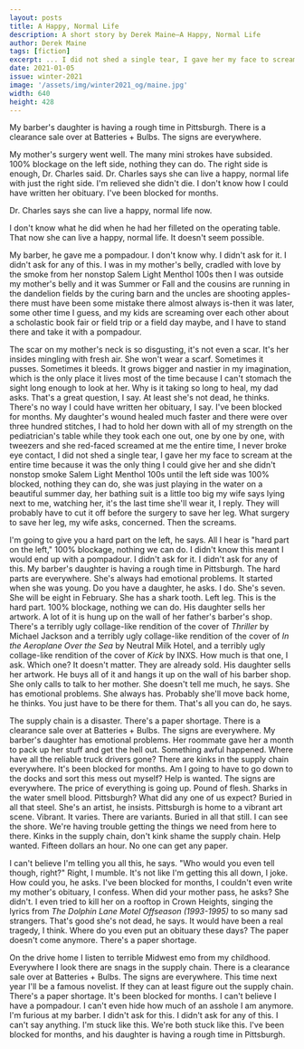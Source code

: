 ```yaml
---
layout: posts
title: A Happy, Normal Life
description: A short story by Derek Maine—A Happy, Normal Life
author: Derek Maine
tags: [fiction]
excerpt: ... I did not shed a single tear, I gave her my face to scream at the entire time because it was the only thing I could give her ...
date: 2021-01-05
issue: winter-2021
image: '/assets/img/winter2021_og/maine.jpg'
width: 640
height: 428
---
```



My barber's daughter is having a rough time in Pittsburgh. There is a
clearance sale over at Batteries + Bulbs. The signs are everywhere.

My mother's surgery went well. The many mini strokes have subsided. 100%
blockage on the left side, nothing they can do. The right side is
enough, Dr. Charles said. Dr. Charles says she can live a happy, normal
life with just the right side. I'm relieved she didn't die. I don't know
how I could have written her obituary. I've been blocked for months.

Dr. Charles says she can live a happy, normal life now.

I don't know what he did when he had her filleted on the operating
table. That now she can live a happy, normal life. It doesn't seem
possible.

My barber, he gave me a pompadour. I don't know why. I didn't ask for
it. I didn't ask for any of this. I was in my mother's belly, cradled
with love by the smoke from her nonstop Salem Light Menthol 100s then I
was outside my mother's belly and it was Summer or Fall and the cousins
are running in the dandelion fields by the curing barn and the uncles
are shooting apples-there must have been some mistake there almost
always is-then it was later, some other time I guess, and my kids are
screaming over each other about a scholastic book fair or field trip or
a field day maybe, and I have to stand there and take it with a
pompadour.

The scar on my mother's neck is so disgusting, it's not even a scar.
It's her insides mingling with fresh air. She won't wear a scarf.
Sometimes it pusses. Sometimes it bleeds. It grows bigger and nastier in
my imagination, which is the only place it lives most of the time
because I can't stomach the sight long enough to look at her. Why is it
taking so long to heal, my dad asks. That's a great question, I say. At
least she's not dead, he thinks. There's no way I could have written her
obituary, I say. I've been blocked for months. My daughter's wound
healed much faster and there were over three hundred stitches, I had to
hold her down with all of my strength on the pediatrician's table while
they took each one out, one by one by one, with tweezers and she
red-faced screamed at me the entire time, I never broke eye contact, I
did not shed a single tear, I gave her my face to scream at the entire
time because it was the only thing I could give her and she didn't
nonstop smoke Salem Light Menthol 100s until the left side was 100%
blocked, nothing they can do, she was just playing in the water on a
beautiful summer day, her bathing suit is a little too big my wife says
lying next to me, watching her, it's the last time she'll wear it, I
reply. They will probably have to cut it off before the surgery to save
her leg. What surgery to save her leg, my wife asks, concerned. Then the
screams.

I'm going to give you a hard part on the left, he says. All I hear is
"hard part on the left," 100% blockage, nothing we can do. I didn't know
this meant I would end up with a pompadour. I didn't ask for it. I
didn't ask for any of this. My barber's daughter is having a rough time
in Pittsburgh. The hard parts are everywhere. She's always had emotional
problems. It started when she was young. Do you have a daughter, he
asks. I do. She's seven. She will be eight in February. She has a shark
tooth. Left leg. This is the hard part. 100% blockage, nothing we can
do. His daughter sells her artwork. A lot of it is hung up on the wall
of her father's barber's shop. There's a terribly ugly collage-like
rendition of the cover of *Thriller* by Michael Jackson and a terribly
ugly collage-like rendition of the cover of *In the Aeroplane Over the
Sea* by Neutral Milk Hotel, and a terribly ugly collage-like rendition
of the cover of *Kick* by INXS. How much is that one, I ask. Which one?
It doesn't matter. They are already sold. His daughter sells her
artwork. He buys all of it and hangs it up on the wall of his barber
shop. She only calls to talk to her mother. She doesn't tell me much, he
says. She has emotional problems. She always has. Probably she'll move
back home, he thinks. You just have to be there for them. That's all you
can do, he says.

The supply chain is a disaster. There's a paper shortage. There is a
clearance sale over at Batteries + Bulbs. The signs are everywhere. My
barber's daughter has emotional problems. Her roommate gave her a month
to pack up her stuff and get the hell out. Something awful happened.
Where have all the reliable truck drivers gone? There are kinks in the
supply chain everywhere. It's been blocked for months. Am I going to
have to go down to the docks and sort this mess out myself? Help is
wanted. The signs are everywhere. The price of everything is going up.
Pound of flesh. Sharks in the water smell blood. Pittsburgh? What did
any one of us expect? Buried in all that steel. She's an artist, he
insists. Pittsburgh is home to a vibrant art scene. Vibrant. It varies.
There are variants. Buried in all that still. I can see the shore. We're
having trouble getting the things we need from here to there. Kinks in
the supply chain, don't kink shame the supply chain. Help wanted.
Fifteen dollars an hour. No one can get any paper.

I can't believe I'm telling you all this, he says. "Who would you even
tell though, right?" Right, I mumble. It's not like I'm getting this all
down, I joke. How could you, he asks. I've been blocked for months, I
couldn't even write my mother's obituary, I confess. When did your
mother pass, he asks? She didn't. I even tried to kill her on a rooftop
in Crown Heights, singing the lyrics from *The Dolphin Lane Motel
Offseason (1993-1995)* to so many sad strangers. That's good she's not
dead, he says. It would have been a real tragedy, I think. Where do you
even put an obituary these days? The paper doesn't come anymore. There's
a paper shortage.

On the drive home I listen to terrible Midwest emo from my childhood.
Everywhere I look there are snags in the supply chain. There is a
clearance sale over at Batteries + Bulbs. The signs are everywhere. This
time next year I'll be a famous novelist. If they can at least figure
out the supply chain. There's a paper shortage. It's been blocked for
months. I can't believe I have a pompadour. I can't even hide how much
of an asshole I am anymore. I'm furious at my barber. I didn't ask for
this. I didn't ask for any of this. I can't say anything. I'm stuck like
this. We're both stuck like this. I've been blocked for months, and his
daughter is having a rough time in Pittsburgh.
